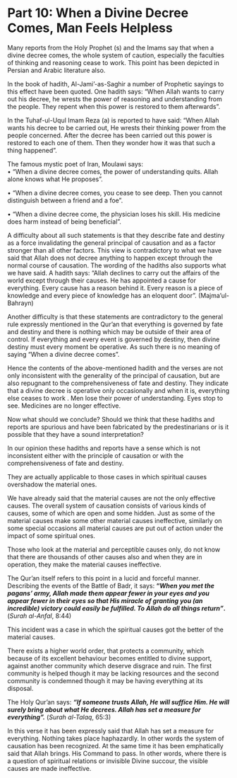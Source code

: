 Part 10: When a Divine Decree Comes, Man Feels Helpless
=======================================================

Many reports from the Holy Prophet (s) and the Imams say that when a
divine decree comes, the whole system of caution, especially the
faculties of thinking and reasoning cease to work. This point has been
depicted in Persian and Arabic literature also.

In the book of hadith, Al-Jami’-as-Saghir a number of Prophetic sayings
to this effect have been quoted. One hadith says: “When Allah wants to
carry out his decree, he wrests the power of reasoning and understanding
from the people. They repent when this power is restored to them
afterwards”.

In the Tuhaf-ul-Uqul Imam Reza (a) is reported to have said: “When Allah
wants his decree to be carried out, He wrests their thinking power from
the people concerned. After the decree has been carried out this power
is restored to each one of them. Then they wonder how it was that such a
thing happened”.

The famous mystic poet of Iran, Moulawi says:  
 • “When a divine decree comes, the power of understanding quits. Allah
alone knows what He proposes”.

• “When a divine decree comes, you cease to see deep. Then you cannot
distinguish between a friend and a foe”.

• “When a divine decree come, the physician loses his skill. His
medicine does harm instead of being beneficial”.

A difficulty about all such statements is that they describe fate and
destiny as a force invalidating the general principal of causation and
as a factor stronger than all other factors. This view is contradictory
to what we have said that Allah does not decree anything to happen
except through the normal course of causation. The wording of the
hadiths also supports what we have said. A hadith says: “Allah declines
to carry out the affairs of the world except through their causes. He
has appointed a cause for everything. Every cause has a reason behind
it. Every reason is a piece of knowledge and every piece of knowledge
has an eloquent door”. (Majma’ul-Bahrayn)

Another difficulty is that these statements are contradictory to the
general rule expressly mentioned in the Qur’an that everything is
governed by fate and destiny and there is nothing which may be outside
of their area of control. If everything and every event is governed by
destiny, then divine destiny must every moment be operative. As such
there is no meaning of saying “When a divine decree comes”.

Hence the contents of the above-mentioned hadith and the verses are not
only inconsistent with the generality of the principal of causation, but
are also repugnant to the comprehensiveness of fate and destiny. They
indicate that a divine decree is operative only occasionally and when it
is, everything else ceases to work . Men lose their power of
understanding. Eyes stop to see. Medicines are no longer effective.

Now what should we conclude? Should we think that these hadiths and
reports are spurious and have been fabricated by the predestinarians or
is it possible that they have a sound interpretation?

In our opinion these hadiths and reports have a sense which is not
inconsistent either with the principle of causation or with the
comprehensiveness of fate and destiny.

They are actually applicable to those cases in which spiritual causes
overshadow the material ones.

We have already said that the material causes are not the only effective
causes. The overall system of causation consists of various kinds of
causes, some of which are open and some hidden. Just as some of the
material causes make some other material causes ineffective, similarly
on some special occasions all material causes are put out of action
under the impact of some spiritual ones.

Those who look at the material and perceptible causes only, do not know
that there are thousands of other causes also and when they are in
operation, they make the material causes ineffective.

The Qur’an itself refers to this point in a lucid and forceful manner.
Describing the events of the Battle of Badr, it says: **“*****When you
met the pagans’ army, Allah made them appear fewer in your eyes and you
appear fewer in their eyes so that His miracle of granting you (an
incredible) victory could easily be fulfilled. To Allah do all things
return”*****.** (*Surah al-Anfal*, 8:44)

This incident was a case in which the spiritual causes got the better of
the material causes.

There exists a higher world order, that protects a community, which
because of its excellent behaviour becomes entitled to divine support,
against another community which deserve disgrace and ruin. The first
community is helped though it may be lacking resources and the second
community is condemned though it may be having everything at its
disposal.

The Holy Qur’an says: ***“If someone trusts Allah, He will suffice Him.
He will surely bring about what He decrees. Allah has set a measure for
everything”.*** (*Surah al-Talaq*, 65:3)

In this verse it has been expressly said that Allah has set a measure
for everything. Nothing takes place haphazardly. In other words the
system of causation has been recognized. At the same time it has been
emphatically said that Allah brings. His Command to pass. In other
words, where there is a question of spiritual relations or invisible
Divine succour, the visible causes are made ineffective.


